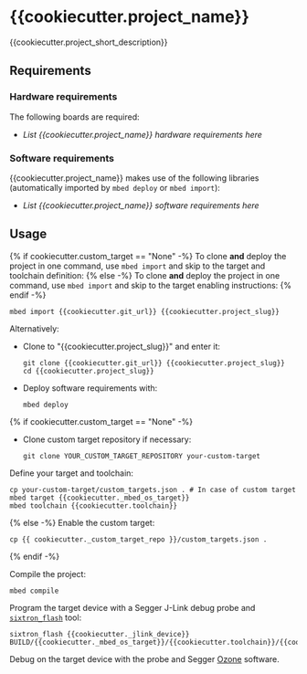 # {{cookiecutter.project_name}}
{{cookiecutter.project_short_description}}

## Requirements
### Hardware requirements
The following boards are required:
- *List {{cookiecutter.project_name}} hardware requirements here*

### Software requirements
{{cookiecutter.project_name}} makes use of the following libraries (automatically
imported by `mbed deploy` or `mbed import`):
- *List {{cookiecutter.project_name}} software requirements here*

## Usage
{% if cookiecutter.custom_target == "None" -%}
To clone **and** deploy the project in one command, use `mbed import` and skip to the
target and toolchain definition:
{% else -%}
To clone **and** deploy the project in one command, use `mbed import` and skip to the
target enabling instructions:
{% endif -%}
```shell
mbed import {{cookiecutter.git_url}} {{cookiecutter.project_slug}}
```

Alternatively:

- Clone to "{{cookiecutter.project_slug}}" and enter it:
  ```shell
  git clone {{cookiecutter.git_url}} {{cookiecutter.project_slug}}
  cd {{cookiecutter.project_slug}}
  ```

- Deploy software requirements with:
  ```shell
  mbed deploy
  ```

{% if cookiecutter.custom_target == "None" -%}
- Clone custom target repository if necessary:
  ```shell
  git clone YOUR_CUSTOM_TARGET_REPOSITORY your-custom-target
  ```

Define your target and toolchain:
```shell
cp your-custom-target/custom_targets.json . # In case of custom target
mbed target {{cookiecutter._mbed_os_target}}
mbed toolchain {{cookiecutter.toolchain}}
```

{% else -%}
Enable the custom target:
```shell
cp {{ cookiecutter._custom_target_repo }}/custom_targets.json .
```

{% endif -%}

Compile the project:
```shell
mbed compile
```

Program the target device with a Segger J-Link debug probe and
[`sixtron_flash`](https://github.com/catie-aq/6tron_flash) tool:
```shell
sixtron_flash {{cookiecutter._jlink_device}} BUILD/{{cookiecutter._mbed_os_target}}/{{cookiecutter.toolchain}}/{{cookiecutter.project_slug}}.elf
```

Debug on the target device with the probe and Segger
[Ozone](https://www.segger.com/products/development-tools/ozone-j-link-debugger)
software.

